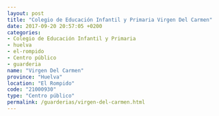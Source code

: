 ```yaml
---
layout: post
title: "Colegio de Educación Infantil y Primaria Virgen Del Carmen"
date: 2017-09-20 20:57:05 +0200
categories:
- Colegio de Educación Infantil y Primaria
- huelva
- el-rompido
- Centro público
- guarderia
name: "Virgen Del Carmen"
province: "Huelva"
location: "El Rompido"
code: "21000930"
type: "Centro público"
permalink: /guarderias/virgen-del-carmen.html
---
```

